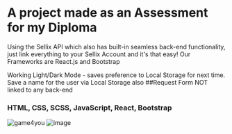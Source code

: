 # A project made as an Assessment for my Diploma

Using the Sellix API which also has built-in seamless back-end functionality, just link everything to your Sellix Account and it's that easy!
Our Frameworks are React.js and Bootstrap

Working Light/Dark Mode - saves preference to Local Storage for next time.
Save a name for the user via Local Storage also
##Request Form NOT linked to any back-end

### HTML, CSS, SCSS, JavaScript, React, Bootstrap

![game4you](https://user-images.githubusercontent.com/98252803/229354709-c5d194ba-97d2-48eb-9e6e-ace84de8f54d.jpg)
![image](https://user-images.githubusercontent.com/98252803/229685239-7c4f7415-2970-4e8a-ac82-e5add614d258.png)
